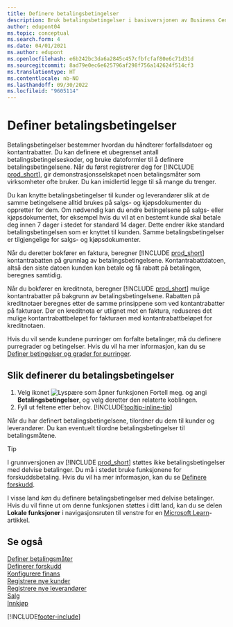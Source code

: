 ```yaml
---
title: Definere betalingsbetingelser
description: Bruk betalingsbetingelser i basisversjonen av Business Central til å håndtere forfallsdatoer og kontantrabatter.
author: edupont04
ms.topic: conceptual
ms.search.form: 4
ms.date: 04/01/2021
ms.author: edupont
ms.openlocfilehash: e6b242bc3da6a2845c457cfbfcfaf80e6c71d31d
ms.sourcegitcommit: 8ad79e0ec6e625796af298f756a142624f514cf3
ms.translationtype: HT
ms.contentlocale: nb-NO
ms.lasthandoff: 09/30/2022
ms.locfileid: "9605114"
---
```

# <a name="set-up-payment-terms"></a>Definer betalingsbetingelser

Betalingsbetingelser bestemmer hvordan du håndterer forfallsdatoer og kontantrabatter. Du kan definere et ubegrenset antall betalingsbetingelseskoder, og bruke datoformler til å definere betalingsbetingelsene. Når du først registrerer deg for [!INCLUDE [prod_short](includes/prod_short.md)], gir demonstrasjonsselskapet noen betalingsmåter som virksomheter ofte bruker. Du kan imidlertid legge til så mange du trenger.  

Du kan knytte betalingsbetingelser til kunder og leverandører slik at de samme betingelsene alltid brukes på salgs- og kjøpsdokumenter du oppretter for dem. Om nødvendig kan du endre betingelsene på salgs- eller kjøpsdokumentet, for eksempel hvis du vil at en bestemt kunde skal betale deg innen 7 dager i stedet for standard 14 dager. Dette endrer ikke standard betalingsbetingelsen som er knyttet til kunden. Samme betalingsbetingelser er tilgjengelige for salgs- og kjøpsdokumenter.

Når du deretter bokfører en faktura, beregner [!INCLUDE [prod_short](includes/prod_short.md)] kontantrabatten på grunnlag av betalingsbetingelsene. Kontantrabattdatoen, altså den siste datoen kunden kan betale og få rabatt på betalingen, beregnes samtidig.  

Når du bokfører en kreditnota, beregner [!INCLUDE [prod_short](includes/prod_short.md)] mulige kontantrabatter på bakgrunn av betalingsbetingelsene. Rabatten på kreditnotaer beregnes etter de samme prinsippene som ved kontantrabatter på fakturaer. Der en kreditnota er utlignet mot en faktura, reduseres det mulige kontantrabattbeløpet for fakturaen med kontantrabattbeløpet for kreditnotaen.  

Hvis du vil sende kundene purringer om forfalte betalinger, må du definere purregrader og betingelser. Hvis du vil ha mer informasjon, kan du se [Definer betingelser og grader for purringer](finance-setup-reminders.md).  

## <a name="to-set-up-payment-terms"></a>Slik definerer du betalingsbetingelser

1. Velg ikonet ![Lyspære som åpner funksjonen Fortell meg.](media/ui-search/search_small.png "Fortell hva du vil gjøre") og angi **Betalingsbetingelser**, og velg deretter den relaterte koblingen.  
2. Fyll ut feltene etter behov. [!INCLUDE[tooltip-inline-tip](includes/tooltip-inline-tip_md.md)]  

Når du har definert betalingsbetingelsene, tilordner du dem til kunder og leverandører. Du kan eventuelt tilordne betalingsbetingelser til betalingsmåtene.  

> [!TIP]
> I grunnversjonen av [!INCLUDE [prod_short](includes/prod_short.md)] støttes ikke betalingsbetingelser med delvise betalinger. Du må i stedet bruke funksjonene for forskuddsbetaling. Hvis du vil ha mer informasjon, kan du se [Definere forskudd](finance-set-up-prepayments.md).
>
> I visse land *kan* du definere betalingsbetingelser med delvise betalinger. Hvis du vil finne ut om denne funksjonen støttes i ditt land, kan du se delen **Lokale funksjoner** i navigasjonsruten til venstre for en [Microsoft Learn](about-localization.md)-artikkel.

## <a name="see-also"></a>Se også

[Definer betalingsmåter](finance-payment-methods.md)  
[Definerer forskudd](finance-set-up-prepayments.md)  
[Konfigurere finans](finance-setup-finance.md)  
[Registrere nye kunder](sales-how-register-new-customers.md)  
[Registrere nye leverandører](purchasing-how-register-new-vendors.md)  
[Salg](sales-manage-sales.md)  
[Innkjøp](purchasing-manage-purchasing.md)  


[!INCLUDE[footer-include](includes/footer-banner.md)]